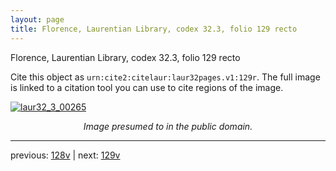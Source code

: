 ```yaml
---
layout: page
title: Florence, Laurentian Library, codex 32.3, folio 129 recto
---
```


Florence, Laurentian Library, codex 32.3, folio 129 recto

Cite this object as `urn:cite2:citelaur:laur32pages.v1:129r`.  The full image is linked to a citation tool you can use to cite regions of the image.

[![laur32_3_00265](http://www.homermultitext.org/iipsrv?IIIF=/project/homer/pyramidal/deepzoom/citelaur/laur32imgs/v1/laur32_3_00265.tif/full/800,/0/default.jpg)](http://www.homermultitext.org/ict2/?urn=urn:cite2:citelaur:laur32imgs.v1:laur32_3_00265) 

<p style="text-align: center; font-style: italic;">Image presumed to in the public domain.</p>

---

previous: [128v](../128v/) | next: [129v](../129v/)